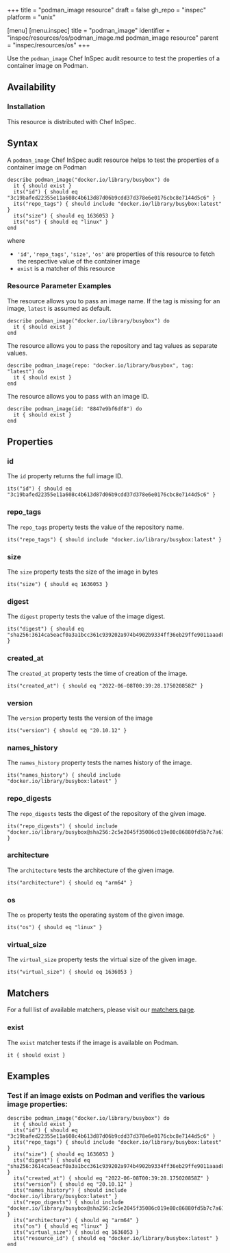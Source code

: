 +++
title = "podman_image resource"
draft = false
gh_repo = "inspec"
platform = "unix"

[menu]
  [menu.inspec]
    title = "podman_image"
    identifier = "inspec/resources/os/podman_image.md podman_image resource"
    parent = "inspec/resources/os"
+++

Use the `podman_image` Chef InSpec audit resource to test the properties of a container image on Podman.


## Availability

### Installation

This resource is distributed with Chef InSpec.

## Syntax

A `podman_image` Chef InSpec audit resource helps to test the properties of a container image on Podman

    describe podman_image("docker.io/library/busybox") do
      it { should exist }
      its("id") { should eq "3c19bafed22355e11a608c4b613d87d06b9cdd37d378e6e0176cbc8e7144d5c6" }
      its("repo_tags") { should include "docker.io/library/busybox:latest" }
      its("size") { should eq 1636053 }
      its("os") { should eq "linux" }
    end

where

- `'id'`, `'repo_tags'`, `'size'`, `'os'` are properties of this resource to fetch the respective value of the container image
- `exist` is a matcher of this resource

### Resource Parameter Examples

The resource allows you to pass an image name. If the tag is missing for an image, `latest` is assumed as default.

    describe podman_image("docker.io/library/busybox") do
      it { should exist }
    end
    
The resource allows you to pass the repository and tag values as separate values.

    describe podman_image(repo: "docker.io/library/busybox", tag: "latest") do
      it { should exist }
    end

The resource allows you to pass with an image ID.

    describe podman_image(id: "8847e9bf6df8") do
      it { should exist }
    end


## Properties

### id

The `id` property returns the full image ID.

    its("id") { should eq "3c19bafed22355e11a608c4b613d87d06b9cdd37d378e6e0176cbc8e7144d5c6" }

### repo_tags

The `repo_tags` property tests the value of the repository name.

    its("repo_tags") { should include "docker.io/library/busybox:latest" }

### size
The `size` property tests the size of the image in bytes

    its("size") { should eq 1636053 }

### digest
The `digest` property tests the value of the image digest.

    its("digest") { should eq "sha256:3614ca5eacf0a3a1bcc361c939202a974b4902b9334ff36eb29ffe9011aaad83" }

### created_at
The `created_at` property tests the time of creation of the image.

    its("created_at") { should eq "2022-06-08T00:39:28.175020858Z" }

### version
The `version` property tests the version of the image

    its("version") { should eq "20.10.12" }

### names_history
The `names_history` property tests the names history of the image.

    its("names_history") { should include "docker.io/library/busybox:latest" }

### repo_digests
The `repo_digests` tests the digest of the repository of the given image.

    its("repo_digests") { should include "docker.io/library/busybox@sha256:2c5e2045f35086c019e80c86880fd5b7c7a619878b59e3b7592711e1781df51a" }

### architecture
The `architecture` tests the architecture of the given image.

    its("architecture") { should eq "arm64" }

### os
The `os` property tests the operating system of the given image.

    its("os") { should eq "linux" }

### virtual_size
The `virtual_size` property tests the virtual size of the given image.

    its("virtual_size") { should eq 1636053 }

## Matchers

For a full list of available matchers, please visit our [matchers page](/inspec/matchers/).

### exist

The `exist` matcher tests if the image is available on Podman.

    it { should exist }

## Examples

### Test if an image exists on Podman and verifies the various image properties:

    describe podman_image("docker.io/library/busybox") do
      it { should exist }
      its("id") { should eq "3c19bafed22355e11a608c4b613d87d06b9cdd37d378e6e0176cbc8e7144d5c6" }
      its("repo_tags") { should include "docker.io/library/busybox:latest" }
      its("size") { should eq 1636053 }
      its("digest") { should eq "sha256:3614ca5eacf0a3a1bcc361c939202a974b4902b9334ff36eb29ffe9011aaad83" }
      its("created_at") { should eq "2022-06-08T00:39:28.175020858Z" }
      its("version") { should eq "20.10.12" }
      its("names_history") { should include "docker.io/library/busybox:latest" }
      its("repo_digests") { should include "docker.io/library/busybox@sha256:2c5e2045f35086c019e80c86880fd5b7c7a619878b59e3b7592711e1781df51a" }
      its("architecture") { should eq "arm64" }
      its("os") { should eq "linux" }
      its("virtual_size") { should eq 1636053 }
      its("resource_id") { should eq "docker.io/library/busybox:latest" }
    end
